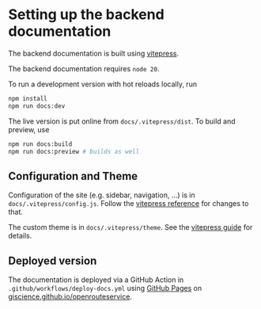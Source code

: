 # Setting up the backend documentation

The backend documentation is built using [vitepress](https://vitepress.dev/guide/getting-started).

The backend documentation requires `node 20`.

To run a development version with hot reloads locally, run

```bash
npm install
npm run docs:dev
```

The live version is put online from `docs/.vitepress/dist`. To build and preview, use

```bash
npm run docs:build
npm run docs:preview # builds as well
```

## Configuration and Theme
Configuration of the site (e.g. sidebar, navigation, …) is in `docs/.vitepress/config.js`.
Follow the [vitepress reference](https://vitepress.dev/reference/site-config) for changes to that.

The custom theme is in `docs/.vitepress/theme`.
See the [vitepress guide](https://vitepress.dev/guide/extending-default-theme) for details.

## Deployed version
The documentation is deployed via a GitHub Action in `.github/workflows/deploy-docs.yml` using [GitHub Pages](https://pages.github.com/) on [giscience.github.io/openrouteservice](https://giscience.github.io/openrouteservice/).

